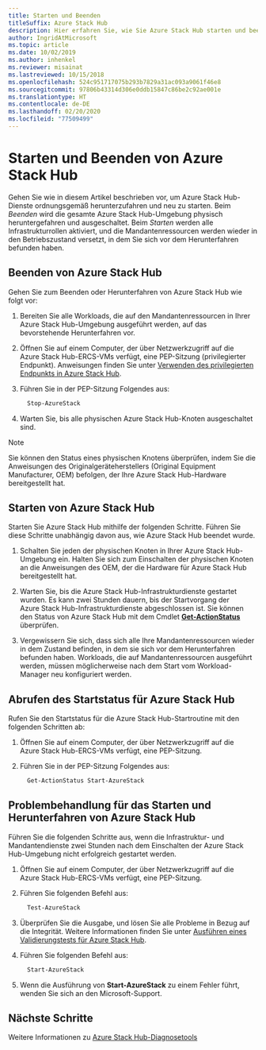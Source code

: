 ```yaml
---
title: Starten und Beenden
titleSuffix: Azure Stack Hub
description: Hier erfahren Sie, wie Sie Azure Stack Hub starten und beenden.
author: IngridAtMicrosoft
ms.topic: article
ms.date: 10/02/2019
ms.author: inhenkel
ms.reviewer: misainat
ms.lastreviewed: 10/15/2018
ms.openlocfilehash: 524c951717075b293b7829a31ac093a9061f46e8
ms.sourcegitcommit: 97806b43314d306e0ddb15847c86be2c92ae001e
ms.translationtype: HT
ms.contentlocale: de-DE
ms.lasthandoff: 02/20/2020
ms.locfileid: "77509499"
---
```

# <a name="start-and-stop-azure-stack-hub"></a>Starten und Beenden von Azure Stack Hub

Gehen Sie wie in diesem Artikel beschrieben vor, um Azure Stack Hub-Dienste ordnungsgemäß herunterzufahren und neu zu starten. Beim *Beenden* wird die gesamte Azure Stack Hub-Umgebung physisch heruntergefahren und ausgeschaltet. Beim *Starten* werden alle Infrastrukturrollen aktiviert, und die Mandantenressourcen werden wieder in den Betriebszustand versetzt, in dem Sie sich vor dem Herunterfahren befunden haben.

## <a name="stop-azure-stack-hub"></a>Beenden von Azure Stack Hub

Gehen Sie zum Beenden oder Herunterfahren von Azure Stack Hub wie folgt vor:

1. Bereiten Sie alle Workloads, die auf den Mandantenressourcen in Ihrer Azure Stack Hub-Umgebung ausgeführt werden, auf das bevorstehende Herunterfahren vor.

2. Öffnen Sie auf einem Computer, der über Netzwerkzugriff auf die Azure Stack Hub-ERCS-VMs verfügt, eine PEP-Sitzung (privilegierter Endpunkt). Anweisungen finden Sie unter [Verwenden des privilegierten Endpunkts in Azure Stack Hub](azure-stack-privileged-endpoint.md).

3. Führen Sie in der PEP-Sitzung Folgendes aus:

    ```powershell
      Stop-AzureStack
    ```

4. Warten Sie, bis alle physischen Azure Stack Hub-Knoten ausgeschaltet sind.

> [!Note]
> Sie können den Status eines physischen Knotens überprüfen, indem Sie die Anweisungen des Originalgeräteherstellers (Original Equipment Manufacturer, OEM) befolgen, der Ihre Azure Stack Hub-Hardware bereitgestellt hat.

## <a name="start-azure-stack-hub"></a>Starten von Azure Stack Hub

Starten Sie Azure Stack Hub mithilfe der folgenden Schritte. Führen Sie diese Schritte unabhängig davon aus, wie Azure Stack Hub beendet wurde.

1. Schalten Sie jeden der physischen Knoten in Ihrer Azure Stack Hub-Umgebung ein. Halten Sie sich zum Einschalten der physischen Knoten an die Anweisungen des OEM, der die Hardware für Azure Stack Hub bereitgestellt hat.

2. Warten Sie, bis die Azure Stack Hub-Infrastrukturdienste gestartet wurden. Es kann zwei Stunden dauern, bis der Startvorgang der Azure Stack Hub-Infrastrukturdienste abgeschlossen ist. Sie können den Status von Azure Stack Hub mit dem Cmdlet [**Get-ActionStatus**](#get-the-startup-status-for-azure-stack-hub) überprüfen.

3. Vergewissern Sie sich, dass sich alle Ihre Mandantenressourcen wieder in dem Zustand befinden, in dem sie sich vor dem Herunterfahren befunden haben. Workloads, die auf Mandantenressourcen ausgeführt werden, müssen möglicherweise nach dem Start vom Workload-Manager neu konfiguriert werden.

## <a name="get-the-startup-status-for-azure-stack-hub"></a>Abrufen des Startstatus für Azure Stack Hub

Rufen Sie den Startstatus für die Azure Stack Hub-Startroutine mit den folgenden Schritten ab:

1. Öffnen Sie auf einem Computer, der über Netzwerkzugriff auf die Azure Stack Hub-ERCS-VMs verfügt, eine PEP-Sitzung.

2. Führen Sie in der PEP-Sitzung Folgendes aus:

    ```powershell
      Get-ActionStatus Start-AzureStack
    ```

## <a name="troubleshoot-startup-and-shutdown-of-azure-stack-hub"></a>Problembehandlung für das Starten und Herunterfahren von Azure Stack Hub

Führen Sie die folgenden Schritte aus, wenn die Infrastruktur- und Mandantendienste zwei Stunden nach dem Einschalten der Azure Stack Hub-Umgebung nicht erfolgreich gestartet werden.

1. Öffnen Sie auf einem Computer, der über Netzwerkzugriff auf die Azure Stack Hub-ERCS-VMs verfügt, eine PEP-Sitzung.

2. Führen Sie folgenden Befehl aus:

    ```powershell
      Test-AzureStack
      ```

3. Überprüfen Sie die Ausgabe, und lösen Sie alle Probleme in Bezug auf die Integrität. Weitere Informationen finden Sie unter [Ausführen eines Validierungstests für Azure Stack Hub](azure-stack-diagnostic-test.md).

4. Führen Sie folgenden Befehl aus:

    ```powershell
      Start-AzureStack
    ```

5. Wenn die Ausführung von **Start-AzureStack** zu einem Fehler führt, wenden Sie sich an den Microsoft-Support.

## <a name="next-steps"></a>Nächste Schritte

Weitere Informationen zu [Azure Stack Hub-Diagnosetools](azure-stack-configure-on-demand-diagnostic-log-collection.md#use-the-privileged-endpoint-pep-to-collect-diagnostic-logs)
